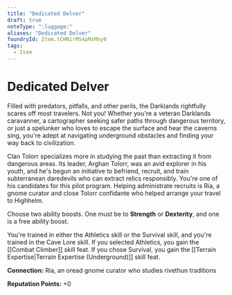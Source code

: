 ```yaml
---
title: "Dedicated Delver"
draft: true
noteType: ":luggage:"
aliases: "Dedicated Delver"
foundryId: Item.tCHNirMS4pMxMny0
tags:
  - Item
---
```


# Dedicated Delver

Filled with predators, pitfalls, and other perils, the Darklands rightfully scares off most travelers. Not you! Whether you're a veteran Darklands caravanner, a cartographer seeking safer paths through dangerous territory, or just a spelunker who loves to escape the surface and hear the caverns sing, you're adept at navigating underground obstacles and finding your way back to civilization.

Clan Tolorr specializes more in studying the past than extracting it from dangerous areas. Its leader, Arghan Tolorr, was an avid explorer in his youth, and he's begun an initiative to befriend, recruit, and train subterranean daredevils who can extract relics responsibly. You're one of his candidates for this pilot program. Helping administrate recruits is Ria, a gnome curator and close Tolorr confidante who helped arrange your travel to Highhelm.

Choose two ability boosts. One must be to **Strength** or **Dexterity**, and one is a free ability boost.

You're trained in either the Athletics skill or the Survival skill, and you're trained in the Cave Lore skill. If you selected Athletics, you gain the [[Combat Climber]] skill feat. If you chose Survival, you gain the [[Terrain Expertise|Terrain Expertise (Underground)]] skill feat.

**Connection:** Ria, an oread gnome curator who studies rivethun traditions

**Reputation Points:** +0

